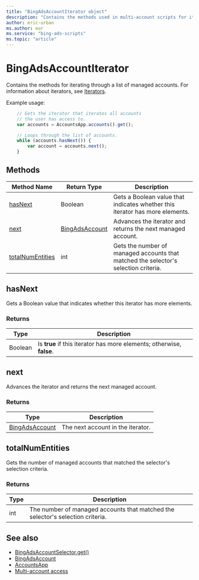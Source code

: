 ```yaml
---
title: "BingAdsAccountIterator object"
description: "Contains the methods used in multi-account scripts for iterating through a list of managed accounts."
author: eric-urban
ms.author: eur
ms.service: "bing-ads-scripts"
ms.topic: "article"
---
```


# BingAdsAccountIterator

Contains the methods for iterating through a list of managed accounts. For information about iterators, see [Iterators](../concepts/iterators.md).

Example usage:
```javascript
    // Gets the iterator that iterates all accounts
    // the user has access to.
    var accounts = AccountsApp.accounts().get();

    // Loops through the list of accounts.
    while (accounts.hasNext()) {
        var account = accounts.next();
    }
```


## Methods
|Method Name|Return Type|Description|
|-|-|-
[hasNext](#hasnext)|Boolean|Gets a Boolean value that indicates whether this iterator has more elements.
[next](#next)|[BingAdsAccount](./BingAdsAccount.md)|Advances the iterator and returns the next managed account.
[totalNumEntities](#totalnumentities)|int|Gets the number of managed accounts that matched the selector's selection criteria.

## <a name="hasnext"></a>hasNext
Gets a Boolean value that indicates whether this iterator has more elements.

### Returns
|Type|Description|
|-|-
Boolean|Is **true** if this iterator has more elements; otherwise, **false**.

## <a name="next"></a>next
Advances the iterator and returns the next managed account.

### Returns
|Type|Description|
|-|-
[BingAdsAccount](./BingAdsAccount.md)|The next account in the iterator.

## <a name="totalnumentities"></a>totalNumEntities
Gets the number of managed accounts that matched the selector's selection criteria.

### Returns
|Type|Description|
|-|-
int|The number of managed accounts that matched the selector's selection criteria.


## See also

- [BingAdsAccountSelector.get()](./BingAdsAccountSelector.md#get)
- [BingAdsAccount](./BingAdsAccount.md)
- [AccountsApp](./AccountsApp.md)
- [Multi-account access](../guides/multi-account-access.md)
